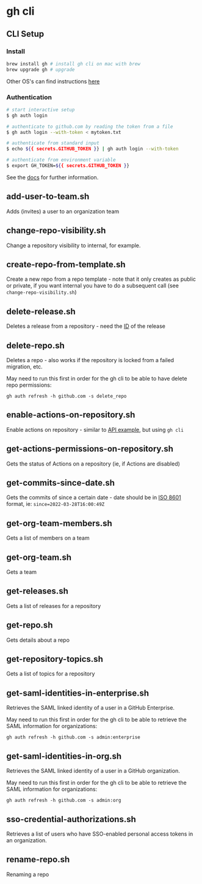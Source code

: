 # gh cli

## CLI Setup

### Install

```bash
brew install gh # install gh cli on mac with brew
brew upgrade gh # upgrade
```

Other OS's can find instructions [here](https://cli.github.com/manual/installation)

### Authentication 

```bash
# start interactive setup
$ gh auth login

# authenticate to github.com by reading the token from a file
$ gh auth login --with-token < mytoken.txt

# authenticate from standard input
$ echo ${{ secrets.GITHUB_TOKEN }} | gh auth login --with-token

# authenticate from environment variable
$ export GH_TOKEN=${{ secrets.GITHUB_TOKEN }}
```

See the [docs](https://cli.github.com/manual/gh_auth_login) for further information.

## add-user-to-team.sh

Adds (invites) a user to an organization team

## change-repo-visibility.sh

Change a repository visibility to internal, for example.

## create-repo-from-template.sh

Create a new repo from a repo template - note that it only creates as public or private, if you want internal you have to do a subsequent call (see `change-repo-visibility.sh`)

## delete-release.sh

Deletes a release from a repository - need the [ID](#get-releasessh) of the release

## delete-repo.sh

Deletes a repo - also works if the repository is locked from a failed migration, etc.

May need to run this first in order for the gh cli to be able to have delete repo permissions:

```
gh auth refresh -h github.com -s delete_repo
```

## enable-actions-on-repository.sh

Enable actions on repository - similar to [API example](./../api/enable-actions-on-repository.sh), but using `gh cli`

## get-actions-permissions-on-repository.sh

Gets the status of Actions on a repository (ie, if Actions are disabled)

## get-commits-since-date.sh

Gets the commits of since a certain date - date should be in [ISO 8601](https://en.wikipedia.org/wiki/ISO_8601) format, ie: `since=2022-03-28T16:00:49Z`

## get-org-team-members.sh

Gets a list of members on a team

## get-org-team.sh

Gets a team

## get-releases.sh

Gets a list of releases for a repository

## get-repo.sh

Gets details about a repo

## get-repository-topics.sh

Gets a list of topics for a repository

## get-saml-identities-in-enterprise.sh

Retrieves the SAML linked identity of a user in a GitHub Enterprise.

May need to run this first in order for the gh cli to be able to retrieve the SAML information for organizations:

```
gh auth refresh -h github.com -s admin:enterprise
```

## get-saml-identities-in-org.sh

Retrieves the SAML linked identity of a user in a GitHub organization.

May need to run this first in order for the gh cli to be able to retrieve the SAML information for organizations:

```
gh auth refresh -h github.com -s admin:org
```

## sso-credential-authorizations.sh

Retrieves a list of users who have SSO-enabled personal access tokens in an organization.

## rename-repo.sh

Renaming a repo
